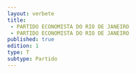 ```yaml
---
layout: verbete
title:
 - PARTIDO ECONOMISTA DO RIO DE JANEIRO
 - PARTIDO ECONOMISTA DO RIO DE JANEIRO
published: true
edition: 1  
type: T
subtype: Partido
---
```


